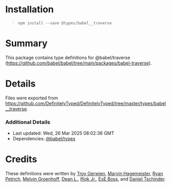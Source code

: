 # Installation

> `npm install --save @types/babel__traverse`

# Summary

This package contains type definitions for
@babel/traverse (https://github.com/babel/babel/tree/main/packages/babel-traverse).

# Details

Files were exported
from https://github.com/DefinitelyTyped/DefinitelyTyped/tree/master/types/babel__traverse.

### Additional Details

* Last updated: Wed, 26 Mar 2025 08:02:36 GMT
* Dependencies: [@babel/types](https://npmjs.com/package/@babel/types)

# Credits

These definitions were written
by [Troy Gerwien](https://github.com/yortus), [Marvin Hagemeister](https://github.com/marvinhagemeister), [Ryan Petrich](https://github.com/rpetrich), [Melvin Groenhoff](https://github.com/mgroenhoff), [Dean L.](https://github.com/dlgrit), [Ifiok Jr.](https://github.com/ifiokjr), [ExE Boss](https://github.com/ExE-Boss),
and [Daniel Tschinder](https://github.com/danez).
